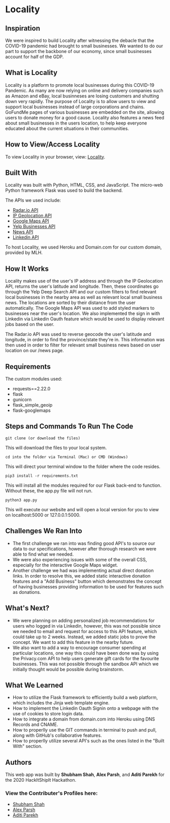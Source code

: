 # Locality

## Inspiration

We were inspired to build Locality after witnessing the debacle that the COVID-19 pandemic had brought to small businesses. We wanted to do our part to support the backbone of our economy, since small businesses account for half of the GDP.

## What is Locality  

Locality is a platform to promote local businesses during this COVID-19 Pandemic. As many are now relying on online and delivery companies such as Amazon and eBay, local businneses are losing customers and shutting down very rapidly. The purpose of Locality is to allow users to view and support local businesses instead of large corporations and chains. GoFundMe pages of various businesses are embedded on the site, allowing users to donate money for a good cause. Locality also features a news feed about small businesses in the users location, to help keep everyone educated about the current situations in their communities.

## How to View/Access Locality 

To view Locality in your browser, view: [Locality](http://locality.space/).

## Built With

Locality was built with Python, HTML, CSS, and JavaScript. The micro-web Python framework Flask was used to build the backend.

The APIs we used include:
- [Radar.io API](https://radar.io/product/api)
- [IP Geolocation API](http://ip-api.com)
- [Google Maps API](https://developers.google.com/maps/documentation/javascript/overview)
- [Yelp Businesses API](https://www.yelp.com/developers)
- [News API](https://newsapi.org/)
- [Linkedin API](https://docs.microsoft.com/en-us/linkedin/)

To host Locality, we used Heroku and Domain.com for our custom domain, provided by MLH.

## How It Works

Locality makes use of the user's IP address and through the IP Geolocation API, returns the user's latitude and longitude. Then, these coordinates go through the Yelp Deep Search API and our custom filters to find relevant local businesses in the nearby area as well as relevant local small business news. The locations are sorted by their distance from the user automatically. The Google Maps API was used to add styled markers to businesses near the user's location. We also implemented the sign in with Linkedin via Linkedin Oauth feature which would be used to display relevant jobs based on the user.

The Radar.io API was used to reverse geocode the user's latitude and longitude, in order to find the province/state they're in. This information was then used in order to filter for relevant small business news based on user location on our /news page.

## Requirements

The custom modules used: 

- requests==2.22.0
- flask
- gunicorn
- flask_simple_geoip
- flask-googlemaps

## Steps and Commands To Run The Code

```
git clone (or download the files)
```
This will download the files to your local system.
```
cd into the folder via Terminal (Mac) or CMD (Windows)
```
This will direct your terminal window to the folder where the code resides.
```
pip3 install -r requirements.txt
```
This will install all the modules required for our Flask back-end to function. Without these, the app.py file will not run.
```
python3 app.py
```
This will execute our website and will open a local version for you to view on localhost:5000 or 127.0.0.1:5000.

## Challenges We Ran Into

- The first challenge we ran into was finding good API's to source our data to our specifications, however after thorough research we were able to find what we needed. 
- We were also experiencing issues with some of the overall CSS, especially for the interactive Google Maps widget.
- Another challenge we had was implementing actual direct donation links. In order to resolve this, we added static interactive donation features and a "Add Business" button which demonstrates the concept of having businesses providing information to be used for features such as donations.

## What's Next?

- We were planning on adding personalized job recommendations for users who logged in via Linkedin, however, this was not possible since we needed to email and request for access to this API feature, which could take up to 2 weeks. Instead, we added static jobs to prove the concept. We want to add this feature in the nearby future.
- We also want to add a way to encourage consumer spending at particular locations, one way this could have been done was by using the Privacy.com API to help users generate gift cards for the favourite businesses. This was not possible through the sandbox API which we initially thought would be possible during brainstorm.

## What We Learned

- How to utilize the Flask framework to efficiently build a web platform, which includes the Jinja web template engine.
- How to implement the Linkedin Oauth Signin onto a webpage with the use of cookies to store login data.
- How to integrate a domain from domain.com into Heroku using DNS Records and CNAME.
- How to properlly use the GIT commands in terminal to push and pull, along with GitHub's collaborative features.
- How to properlly utilize several API's such as the ones listed in the "Built With" section.

## Authors 

This web app was built by **Shubham Shah**, **Alex Parsh**, and **Aditi Parekh** for the 2020 HackItShipIt Hackathon.

### View the Contributer's Profiles here: 

   - [Shubham Shah](https://github.com/SpikePlayz)
   - [Alex Parsh](https://github.com/AlexParshh)
   - [Aditi Parekh](https://github.com/aditip897)
